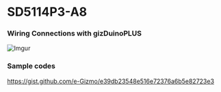 # SD5114P3-A8
### Wiring Connections with gizDuinoPLUS
![Imgur](http://i.imgur.com/WP9XeMY.png)

### Sample codes
https://gist.github.com/e-Gizmo/e39db23548e516e72376a6b5e82723e3
